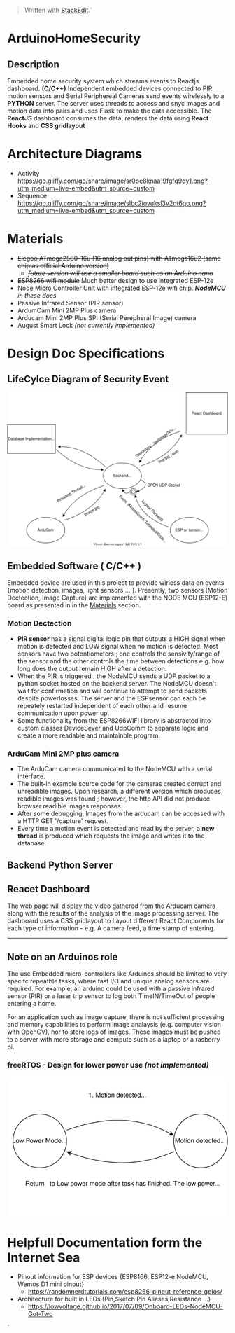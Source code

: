 


> Written with [StackEdit](https://stackedit.io/).`
> 

# ArduinoHomeSecurity


## Description

Embedded home security system which streams events to Reactjs dashboard. **(C/C++)** Independent embedded devices connected to PIR motion sensors and Serial Periphereal Cameras send events wirelessly to a **PYTHON** server. The server uses threads to access and snyc images and motion data into pairs and uses Flask to make the data accessible. The **ReactJS** dashboard consumes the data, renders the data using **React Hooks** and **CSS gridlayout**

# Architecture Diagrams 
- Activity https://go.gliffy.com/go/share/image/sr0pe8knaa19fgfq9qy1.png?utm_medium=live-embed&utm_source=custom 
- Sequence https://go.gliffy.com/go/share/image/slbc2iovuksl3v2gt6qo.png?utm_medium=live-embed&utm_source=custom

# Materials 

* ~~Elegoo ATmega2560-16u (16 analog out pins) with ATmega16u2 (same chip as official Arduino version)~~
  * ~~*future version will use a smaller board such as an Arduino nano*~~
* ~~ESP8266 wifi module~~ Much better design to use integrated ESP-12e  
* Node Micro Controller Unit with integrated ESP-12e wifi chip. ***NodeMCU** in these docs*
* Passive Infrared Sensor (PIR sensor) 
* ArdumCam Mini 2MP Plus camera 
* Arducam Mini 2MP Plus SPI (Serial Perepheral Image) camera 
* August Smart Lock *(not currently implemented)*


# Design Doc Specifications 
## LifeCylce Diagram of Security Event
![alt](LifeCycle_Event.svg)

## Embedded Software ( C/C++ )
Embedded device are used in this project to provide wirless data on events {motion detection, images, light sensors ... }. Presently, two sensors (Motion Dectection, Image Capture) are implemented with the NODE MCU (ESP12-E) board as presented in in the [Materials](#Materials) section.
### Motion Dectection 
* **PIR sensor** has a signal digital logic pin that outputs a HIGH signal when motion is detected and LOW signal when no motion is detected. Most sensors have two potentiometers ; one controls the sensivity/range of the sensor and the other controls the time between detections e.g. how long does the output remain HIGH after a detection.
* When the PIR is triggered , the NodeMCU sends a UDP packet to a python socket hosted on the backend server. The NodeMCU doesn't wait for confirmation and will continue to attempt to send packets despite powerlosses. The server and the ESPsensor can each be repeately restarted independent of each other and resume communication upon power up.
* Some functionality from the ESP8266WIFI library is abstracted into custom classes DeviceSever and UdpComm to separate logic and create a more readable and maintainble program. 
### ArduCam Mini 2MP plus camera
* The ArduCam camera communicated to the NodeMCU with a serial interface. 
* The built-in example source code for the cameras created corrupt and unreadible images. Upon research, a different version which produces readible images was found ; however, the http API did not produce browser readible images responses. 
* After some debugging, Images from the arducam can be accessed with a HTTP GET '/capture' request. 
* Every time a motion event is detected and read by the server, a **new thread** is produced which requests the image and writes it to the database. 
## Backend Python Server


## Reacet Dashboard 
The web page will display the video gathered from the Arducam camera along with the results of the analysis of the image processing server. The dashboard uses a CSS gridlayout to Layout different React Components for each type of information - e.g. A camera feed, a time stamp of entering. 

---

## Note on an Arduinos role 
The use Embedded micro-controllers like Arduinos should be limited to very specifc repeatble tasks, where fast I/O and unique analog sensors are required. For example, an arduino could be used with a passive infrared sensor (PIR) or a laser trip sensor to log both TimeIN/TimeOut of people entering a home. 

For an application such as image capture, there is not sufficient processing and memory capabilities to perform image analaysis (e.g. computer vision with OpenCV), nor to store logs of images. These images must be pushed to a server with more storage and compute such as a laptop or a rasberry pi. 
### freeRTOS - Design for lower power use *(not implemented)*


![Alt](Arduino_State_Diagram.svg) 



# Helpfull Documentation form the Internet Sea
* Pinout information for ESP devices {ESP8166, ESP12-e NodeMCU, Wemos D1 mini pinout} 
  - https://randomnerdtutorials.com/esp8266-pinout-reference-gpios/
* Architecture for built in LEDs (Pin,Sketch Pin Aliases,Resistance ...) 
  - https://lowvoltage.github.io/2017/07/09/Onboard-LEDs-NodeMCU-Got-Two





`
